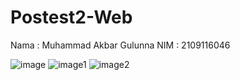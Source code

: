 # Postest2-Web
Nama : Muhammad Akbar Gulunna
NIM  : 2109116046

![image](https://user-images.githubusercontent.com/95287305/227709138-cab792d4-8b31-43b4-9539-a20346c674fa.png)
![image1](https://user-images.githubusercontent.com/95287305/227709145-bf74ac46-0240-4af9-a313-a5c940d8c638.png)
![image2](https://user-images.githubusercontent.com/95287305/227709147-fd360978-0f55-4508-8413-de50fe349e0b.png)
